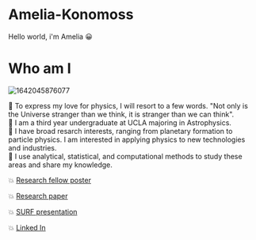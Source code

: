 # Amelia-Konomoss
Hello world, i'm Amelia
:grinning:
# Who am I

![1642045876077](https://user-images.githubusercontent.com/66533374/149439645-b9b19f75-a61c-48ca-b154-7b712d4b860b.jpg)

:dizzy: To express my love for physics, I will resort to a few words. "Not only is the Universe stranger than we think, it is stranger than we can think". <br />
:dizzy: I am a third year undergraduate at UCLA majoring in Astrophysics. <br />
:dizzy:  I have broad resarch interests, ranging from planetary formation to particle physics. I am interested in applying physics to new technologies and industries. <br />
:dizzy:  I use analytical, statistical, and computational methods to study these areas and share my knowledge.  <br />

:boom: [Research fellow poster](https://github.com/akonomos/Amelia-Konomoss/files/7856561/RESEARCH_POSTER.pdf) <br />

:boom: [Research paper](https://github.com/akonomos/Amelia-Konomoss/files/7856583/final_report_SURF.pdf)

:boom: [SURF presentation](https://www.youtube.com/watch?v=WAnW8u--diQ)

:boom: [Linked In](https://www.linkedin.com/in/amelia-konomos/)
